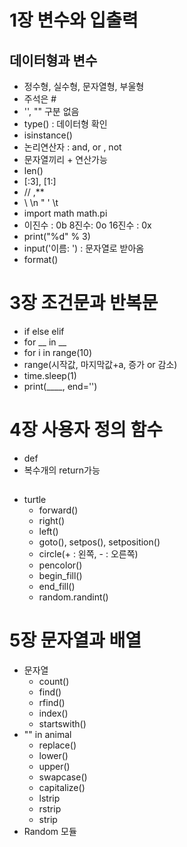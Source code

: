 # 1장 변수와 입출력
## 데이터형과 변수
- 정수형, 실수형, 문자열형, 부울형
- 주석은 #
- '', "" 구분 없음
- type() : 데이터형 확인 
- isinstance()
- 논리연산자 : and, or , not
- 문자열끼리 + 연산가능
- len()
- [:3], [1:]
- // ,**
- \ \n \" \' \t
- import math  math.pi
- 이진수 : 0b 8진수: 0o 16진수 : 0x
- print("%d" % 3)
- input('이름: ') : 문자열로 받아옴
- format() 

# 3장 조건문과 반복문
- if else elif
- for __ in __
- for i in range(10)
- range(시작값, 마지막값+a, 증가 or 감소)
- time.sleep(1)
- print(____, end='')

# 4장 사용자 정의 함수
- def 
- 복수개의 return가능
##
- turtle
    - forward()
    - right()
    - left()
    - goto(), setpos(), setposition()
    - circle(+ : 왼쪽, - : 오른쪽)
    - pencolor()
    - begin_fill()
    - end_fill()
    - random.randint()

# 5장 문자열과 배열
- 문자열
    - count()
    - find()
    - rfind()
    - index()
    - startswith()
-  "" in animal
    - replace()
    - lower()
    - upper()
    - swapcase()
    - capitalize()
    - lstrip
    - rstrip
    - strip
- Random 모듈